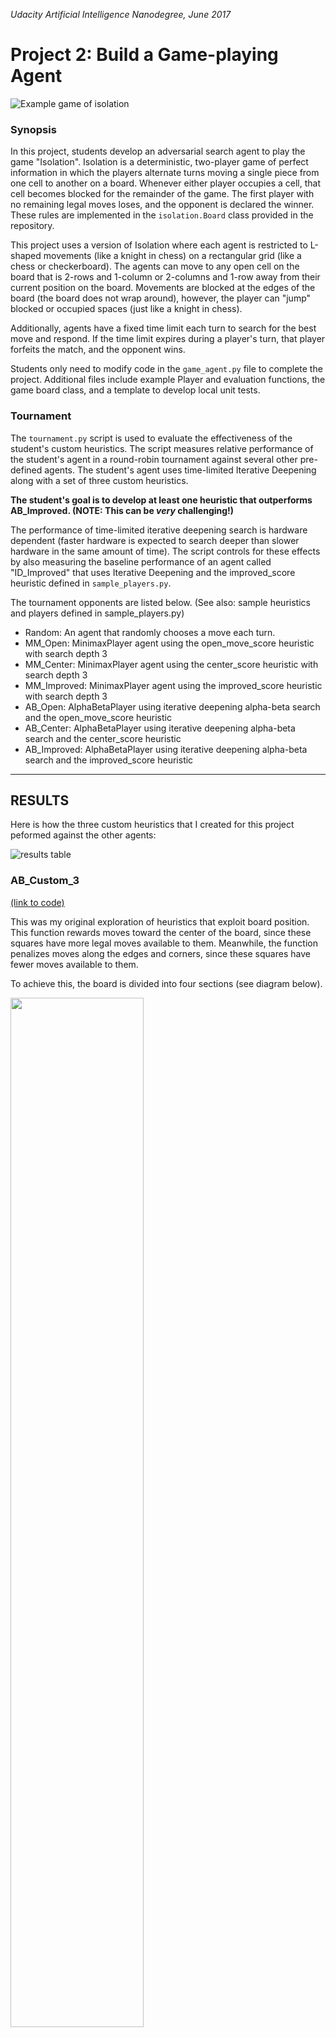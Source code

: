 
_Udacity Artificial Intelligence Nanodegree, June 2017_
# Project 2: Build a Game-playing Agent

![Example game of isolation](viz.gif)

### Synopsis

In this project, students develop an adversarial search agent to play the game "Isolation".  Isolation is a deterministic, two-player game of perfect information in which the players alternate turns moving a single piece from one cell to another on a board.  Whenever either player occupies a cell, that cell becomes blocked for the remainder of the game.  The first player with no remaining legal moves loses, and the opponent is declared the winner.  These rules are implemented in the `isolation.Board` class provided in the repository. 

This project uses a version of Isolation where each agent is restricted to L-shaped movements (like a knight in chess) on a rectangular grid (like a chess or checkerboard).  The agents can move to any open cell on the board that is 2-rows and 1-column or 2-columns and 1-row away from their current position on the board. Movements are blocked at the edges of the board (the board does not wrap around), however, the player can "jump" blocked or occupied spaces (just like a knight in chess).

Additionally, agents have a fixed time limit each turn to search for the best move and respond.  If the time limit expires during a player's turn, that player forfeits the match, and the opponent wins.

Students only need to modify code in the `game_agent.py` file to complete the project.  Additional files include example Player and evaluation functions, the game board class, and a template to develop local unit tests.  

### Tournament

The `tournament.py` script is used to evaluate the effectiveness of the student's custom heuristics.  The script measures relative performance of the student's agent in a round-robin tournament against several other pre-defined agents.  The student's agent uses time-limited Iterative Deepening along with a set of three custom heuristics.

__The student's goal is to develop at least one heuristic that outperforms AB_Improved. (NOTE: This can be _very_ challenging!)__

The performance of time-limited iterative deepening search is hardware dependent (faster hardware is expected to search deeper than slower hardware in the same amount of time).  The script controls for these effects by also measuring the baseline performance of an agent called "ID_Improved" that uses Iterative Deepening and the improved_score heuristic defined in `sample_players.py`.  

The tournament opponents are listed below. (See also: sample heuristics and players defined in sample_players.py)

- Random: An agent that randomly chooses a move each turn.
- MM_Open: MinimaxPlayer agent using the open_move_score heuristic with search depth 3
- MM_Center: MinimaxPlayer agent using the center_score heuristic with search depth 3
- MM_Improved: MinimaxPlayer agent using the improved_score heuristic with search depth 3
- AB_Open: AlphaBetaPlayer using iterative deepening alpha-beta search and the open_move_score heuristic
- AB_Center: AlphaBetaPlayer using iterative deepening alpha-beta search and the center_score heuristic
- AB_Improved: AlphaBetaPlayer using iterative deepening alpha-beta search and the improved_score heuristic

---
## RESULTS
Here is how the three custom heuristics that I created for this project peformed against the other agents:

![results table](results.png)


### AB_Custom_3
[(link to code)](https://github.com/tommytracey/udacity/blob/master/ai-nano/projects/2-isolation/game_agent.py#L109)

This was my original exploration of heuristics that exploit board position. This function rewards moves toward the center of the board, since these squares have more legal moves available to them. Meanwhile, the function penalizes moves along the edges and corners, since these squares have fewer moves available to them. 

To achieve this, the board is divided into four sections (see diagram below).

<img src='color-board.png' width="65%"/>

The scoring logic can be summarized as follows:
- Moves in the center portion of the board (green) receive a higher score of 5 throughout the game, and a score of 10 at the beginning of the game (first seven moves)
- Moves in the second ring of the board (yellow) receive a score of 3
- Moves along the edges receive a score of 1
- Moves in the corners receive a score of 0

This heuristic does not outperform AB_Improved. However, it still managed a respectable 44% winning percentage in direct competion with AB_Improved. And, it does much better than the Random and Minimax agents, winning 80% of the time. Given these results, I continued iterating on this 'center is better' strategy and utilized elements of it when developing the subsequent function. 


### AB_Custom_2
[(link to code)](https://github.com/tommytracey/udacity/blob/master/ai-nano/projects/2-isolation/game_agent.py#L57)

This was my second attempt to exploit board position, but this time I tried to do it more systematically. The goal of this heurisitic is to reduce the mobility of the opponent &mdash; while simultaneously improving the active player's mobility. This would naturally favor positions in the middle of the board, but I wanted to get away from hard coding this into the strategy as I did previously in AB_Custom_3.

After many iterations on this concept, I eventually found a simple tactic that performed well. The final heuristic function calculates the number of available squares a player could reach within two moves (see diagram below). It then rewards moves that: (a) increase the number of reachable squares for the active player, and (b) decrease the number of squares reachable by the opponent. 

<img src='empty-spaces.png' width="65%"/>

This heuristic peforms as well as AB_Improved, maybe slightly better. However, after much testing, I wasn't able to consistently beat the AB_Improved heuristic by a significant margin. So, I concluded that since the game of Isolation is won by the player who makes the most moves, that focusing on the number of moves remaining (not the number of open spaces) would be the best avenue to pursue if I wanted get over the hump. 

### AB_Custom
[(link to code)](https://github.com/tommytracey/udacity/blob/master/ai-nano/projects/2-isolation/game_agent.py#L13)

If you can't beat 'em, join 'em. After many different permutations, my final AB_Custom heuristic is essentially an improved version of AB_Improved, but there is one big difference. The AB_Custom heuristic consistently adjusts its tactics throughout the match.

In the beginning of the match, the function is more aggresive at reducing the number of opponent moves. But, as the game goes on, it becomes less concerned with minimizing opponent moves, and becomes increasingly aggressive at maximizing the active player's moves. To me this made intuitive sense, since you want to limit your opponent's options as much as possible in the beggining of the match, but at some point you have to focus on creating the longest string of moves possible for yourself. 

You can see in the code snippet below that this is accomplished using a weight that is inversely proportional to the number of the moves in the match. This approach consistently outperformed AB_Improved, winning 73.3% of its matches (compared to 69.7% by AB_Improved).

```python

    # get current move count
    move_count = game.move_count

    # count number of moves available
    own_moves = len(game.get_legal_moves(player))
    opp_moves = len(game.get_legal_moves(game.get_opponent(player)))

    # calculate weight
    w = 10 / (move_count + 1)

    # return weighted delta of available moves
    return float(own_moves - (w * opp_moves))

```
---
---
## Project Instructions

In order to complete the Isolation project, students must submit code that passes all test cases for the required functions in `game_agent.py` and complete a report as specified in the rubric.  Students can submit using the [Udacity Project Assistant]() command line utility.  Students will receive feedback on test case success/failure after each submission.

Students must implement the following functions:

- `MinimaxPlayer.minimax()`: implement minimax search
- `AlphaBetaPlayer.alphabeta()`: implement minimax search with alpha-beta pruning
- `AlphaBetaPlayer.get_move()`: implement iterative deepening search
- `custom_score()`: implement your own best position evaluation heuristic
- `custom_score_2()`: implement your own alternate position evaluation heuristic
- `custom_score_3()`: implement your own alternate position evaluation heuristic

You may write or modify code within each file (but you must maintain compatibility with the function signatures provided).  You may add other classes, functions, etc., as needed, but it is not required.

The Project Assistant sandbox for this project places some restrictions on the modules available and blocks calls to some of the standard library functions.  In general, standard library functions that introspect code running in the sandbox are blocked, and the PA only allows the following modules `random`, `numpy`, `scipy`, `sklearn`, `itertools`, `math`, `heapq`, `collections`, `array`, `copy`, and `operator`. (Modules within these packages are also allowed, e.g., `numpy.random`.)


### Quickstart Guide

The following example creates a game and illustrates the basic API.  You can run this example by activating your aind anaconda environment and executing the command `python sample_players.py`

    from isolation import Board
    from sample_players import RandomPlayer
    from sample_players import GreedyPlayer

    # create an isolation board (by default 7x7)
    player1 = RandomPlayer()
    player2 = GreedyPlayer()
    game = Board(player1, player2)

    # place player 1 on the board at row 2, column 3, then place player 2 on
    # the board at row 0, column 5; display the resulting board state.  Note
    # that the .apply_move() method changes the calling object in-place.
    game.apply_move((2, 3))
    game.apply_move((0, 5))
    print(game.to_string())

    # players take turns moving on the board, so player1 should be next to move
    assert(player1 == game.active_player)

    # get a list of the legal moves available to the active player
    print(game.get_legal_moves())

    # get a successor of the current state by making a copy of the board and
    # applying a move. Notice that this does NOT change the calling object
    # (unlike .apply_move()).
    new_game = game.forecast_move((1, 1))
    assert(new_game.to_string() != game.to_string())
    print("\nOld state:\n{}".format(game.to_string()))
    print("\nNew state:\n{}".format(new_game.to_string()))

    # play the remainder of the game automatically -- outcome can be "illegal
    # move", "timeout", or "forfeit"
    winner, history, outcome = game.play()
    print("\nWinner: {}\nOutcome: {}".format(winner, outcome))
    print(game.to_string())
    print("Move history:\n{!s}".format(history))


### Coding

The steps below outline a suggested process for completing the project -- however, this is just a suggestion to help you get started.  A stub for writing unit tests is provided in the `agent_test.py` file (no local test cases are provided). (See the [unittest](https://docs.python.org/3/library/unittest.html#basic-example) module for information on getting started.)

The primary mechanism for testing your code will be the Udacity Project Assistant command line utility.  You can install the Udacity-PA tool by activating your aind anaconda environment, then running `pip install udacity-pa`.  You can submit your code for scoring by running `udacity submit isolation`.  The project assistant server has a collection of unit tests that it will execute on your code, and it will provide feedback on any successes or failures.  You must pass all test cases in the project assistant before you can complete the project by submitting your report for review.

0. Verify that the Udacity-PA tool is installed properly by submitting the project. Run `udacity submit isolation`. (You should see a list of test cases that failed -- that's expected because you haven't implemented any code yet.)

0. Modify the `MinimaxPlayer.minimax()` method to return any legal move for the active player.  Resubmit your code to the project assistant and the minimax interface test should pass.

0. Further modify the `MinimaxPlayer.minimax()` method to implement the full recursive search procedure described in lecture (ref. [AIMA Minimax Decision](https://github.com/aimacode/aima-pseudocode/blob/master/md/Minimax-Decision.md)).  Resubmit your code to the project assistant and both the minimax interface and functional test cases will pass.

0. Start on the alpha beta test cases. Modify the `AlphaBetaPlayer.alphabeta()` method to return any legal move for the active player.  Resubmit your code to the project assistant and the alphabeta interface test should pass.

0. Further modify the `AlphaBetaPlayer.alphabeta()` method to implement the full recursive search procedure described in lecture (ref. [AIMA Alpha-Beta Search](https://github.com/aimacode/aima-pseudocode/blob/master/md/Alpha-Beta-Search.md)).  Resubmit your code to the project assistant and both the alphabeta interface and functional test cases will pass.

0. You can pass the interface test for the `AlphaBetaPlayer.get_move()` function by copying the code from `MinimaxPlayer.get_move()`.  Resubmit your code to the project assistant to see that the `get_move()` interface test case passes.

0. Pass the test_get_move test by modifying `AlphaBetaPlayer.get_move()` to implement Iterative Deepening.  See Also [AIMA Iterative Deepening Search](https://github.com/aimacode/aima-pseudocode/blob/master/md/Iterative-Deepening-Search.md)

0. Finally, pass the heuristic tests by implementing any heuristic in `custom_score()`, `custom_score_2()`, and `custom_score_3()`.  (These test cases only validate the return value type -- it does not check for "correctness" of your heuristic.)  You can see example heuristics in the `sample_players.py` file.


## Submission

Before submitting your solution to a reviewer, you are required to submit your project to Udacity's Project Assistant, which will provide some initial feedback.

Please see the instructions in the [AIND-Sudoku](https://github.com/udacity/AIND-Sudoku#submission) project repository for installation and setup instructions. 

To submit your code to the project assistant, run `udacity submit isolation` from within the top-level directory of this project. You will be prompted for a username and password. If you login using google or facebook, follow the [instructions for using a jwt](https://project-assistant.udacity.com/faq).

This process will create a zipfile in your top-level directory named `isolation-<id>.zip`. This is the file that you should submit to the Udacity reviews system.


## Game Visualization

The `isoviz` folder contains a modified version of chessboard.js that can animate games played on a 7x7 board.  In order to use the board, you must run a local webserver by running `python -m http.server 8000` from your project directory (you can replace 8000 with another port number if that one is unavailable), then open your browser to `http://localhost:8000` and navigate to the `/isoviz/display.html` page.  Enter the move history of an isolation match (i.e., the array returned by the Board.play() method) into the text area and run the match.  Refresh the page to run a different game.  (Feel free to submit pull requests with improvements to isoviz.)


## PvP Competition

Once your project has been reviewed and accepted by meeting all requirements of the rubric, you are invited to complete the `competition_agent.py` file using any combination of techniques and improvements from lectures or online, and then submit it to compete in a tournament against other students from your cohort and past cohort champions.  Additional details (official rules, submission deadline, etc.) will be provided separately.

The competition agent can be submitted using the Udacity project assistant:

    udacity submit isolation-pvp
